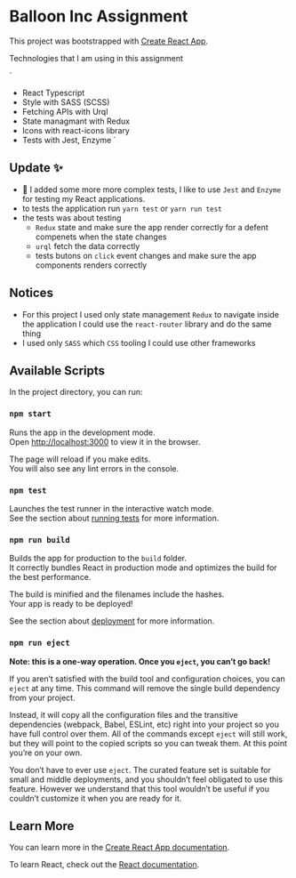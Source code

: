 # Balloon Inc Assignment

This project was bootstrapped with [Create React App](https://github.com/facebook/create-react-app).

Technologies that I am using in this assignment

`

- React Typescript
- Style with SASS (SCSS)
- Fetching APIs with Urql
- State managmant with Redux
- Icons with react-icons library
- Tests with Jest, Enzyme
  `

## Update ✨

- 🚀 I added some more more complex tests, I like to use `Jest` and `Enzyme` for testing my React applications.
- to tests the application run `yarn test` or `yarn run test`
- the tests was about testing
  - `Redux` state and make sure the app render correctly for a defent compenets when the state changes
  - `urql` fetch the data correctly
  - tests butons on `click` event changes and make sure the app components renders correctly

## Notices

- For this project I used only state management `Redux` to navigate inside the application I could use the `react-router` library and do the same thing
- I used only `SASS` which `CSS` tooling I could use other frameworks

## Available Scripts

In the project directory, you can run:

### `npm start`

Runs the app in the development mode.\
Open [http://localhost:3000](http://localhost:3000) to view it in the browser.

The page will reload if you make edits.\
You will also see any lint errors in the console.

### `npm test`

Launches the test runner in the interactive watch mode.\
See the section about [running tests](https://facebook.github.io/create-react-app/docs/running-tests) for more information.

### `npm run build`

Builds the app for production to the `build` folder.\
It correctly bundles React in production mode and optimizes the build for the best performance.

The build is minified and the filenames include the hashes.\
Your app is ready to be deployed!

See the section about [deployment](https://facebook.github.io/create-react-app/docs/deployment) for more information.

### `npm run eject`

**Note: this is a one-way operation. Once you `eject`, you can’t go back!**

If you aren’t satisfied with the build tool and configuration choices, you can `eject` at any time. This command will remove the single build dependency from your project.

Instead, it will copy all the configuration files and the transitive dependencies (webpack, Babel, ESLint, etc) right into your project so you have full control over them. All of the commands except `eject` will still work, but they will point to the copied scripts so you can tweak them. At this point you’re on your own.

You don’t have to ever use `eject`. The curated feature set is suitable for small and middle deployments, and you shouldn’t feel obligated to use this feature. However we understand that this tool wouldn’t be useful if you couldn’t customize it when you are ready for it.

## Learn More

You can learn more in the [Create React App documentation](https://facebook.github.io/create-react-app/docs/getting-started).

To learn React, check out the [React documentation](https://reactjs.org/).
